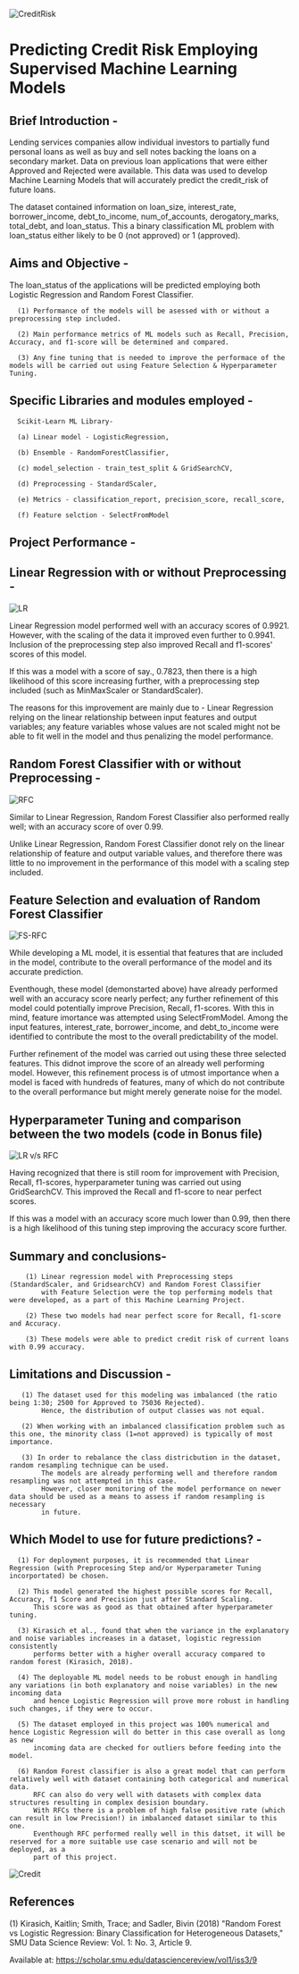 
![CreditRisk](https://github.com/fbrowther/Supervised_ML_Models-Predicting_Credit_Risk/blob/main/Screenshots/creditrisk.jpeg)
# Predicting Credit Risk Employing Supervised Machine Learning Models

## Brief Introduction -
Lending services companies allow individual investors to partially fund personal loans as well as buy and sell notes backing the loans on a secondary market. Data on previous loan applications that were either Approved and Rejected were available. This data was used to develop Machine Learning Models that will accurately predict the credit_risk of future loans. 

The dataset contained information on loan_size, interest_rate, borrower_income, debt_to_income, num_of_accounts,	derogatory_marks, total_debt, and loan_status. This a binary classification ML problem with loan_status either likely to be 0 (not approved) or 1 (approved).

## Aims and Objective -
The loan_status of the applications will be predicted employing both Logistic Regression and Random Forest Classifier.

      (1) Performance of the models will be asessed with or without a preprocessing step included.
     
      (2) Main performance metrics of ML models such as Recall, Precision, Accuracy, and f1-score will be determined and compared.
  
      (3) Any fine tuning that is needed to improve the performace of the models will be carried out using Feature Selection & Hyperparameter Tuning.
  
## Specific Libraries and modules employed - 
      
      Scikit-Learn ML Library- 
  
      (a) Linear model - LogisticRegression, 
      
      (b) Ensemble - RandomForestClassifier,
      
      (c) model_selection - train_test_split & GridSearchCV,
      
      (d) Preprocessing - StandardScaler,
      
      (e) Metrics - classification_report, precision_score, recall_score,
      
      (f) Feature selction - SelectFromModel

## Project Performance -
## Linear Regression with or without Preprocessing -
![LR](https://github.com/fbrowther/Supervised_ML_Models-Predicting_Credit_Risk/blob/main/Screenshots/new_LR.png)


Linear Regression model performed well with an accuracy scores of 0.9921. However, with the scaling of the data it improved even further to 0.9941. Inclusion of the preprocessing step also improved Recall and f1-scores' scores of this model.

If this was a model with a score of say., 0.7823, then there is a high likelihood of this score increasing further, with a preprocessing step included (such as MinMaxScaler or StandardScaler).

The reasons for this improvement are mainly due to - Linear Regression relying on the linear relationship between input features and output variables; any feature variables whose values are not scaled might not be able to fit well in the model and thus penalizing the model performance.

## Random Forest Classifier with or without Preprocessing -
![RFC](https://github.com/fbrowther/Supervised_ML_Models-Predicting_Credit_Risk/blob/main/Screenshots/RFC.png)

Similar to Linear Regression, Random Forest Classifier also performed really well; with an accuracy score of over 0.99.

Unlike Linear Regression, Random Forest Classifier donot rely on the linear relationship of feature and output variable values, and therefore there was little to no improvement in the performance of this model with a scaling step included.

## Feature Selection and evaluation of Random Forest Classifier
![FS-RFC](https://github.com/fbrowther/Supervised_ML_Models-Predicting_Credit_Risk/blob/main/Screenshots/Feature%20Selection%20-%20scores.png)

While developing a ML model, it is essential that features that are included in the model, contribute to the overall performance of the model and its accurate prediction. 

Eventhough, these model (demonstarted above) have already performed well with an accuracy score nearly perfect; any further refinement of this model could potentially improve Precision, Recall, f1-scores. With this in mind, feature imortance was attempted using SelectFromModel. Among the input features, interest_rate, borrower_income, and debt_to_income were identified to contribute the most to the overall predictability of the model.

Further refinement of the model was carried out using these three selected features. This didnot improve the score of an already well performing model. However, this refinement process is of utmost importance when a model is faced with hundreds of features, many of which do not contribute to the overall performance but might merely generate noise for the model.  

## Hyperparameter Tuning and comparison between the two models (code in Bonus file)
![LR v/s RFC](https://github.com/fbrowther/Supervised_ML_Models-Predicting_Credit_Risk/blob/main/Screenshots/Hyperparameter.png)

Having recognized that there is still room for improvement with Precision, Recall, f1-scores, hyperparameter tuning was carried out using GridSearchCV. This improved the Recall and f1-score to near perfect scores. 

If this was a model with an accuracy score much lower than 0.99, then there is a high likelihood of this tuning step improving the accuracy score further.

## Summary and conclusions-

        (1) Linear regression model with Preprocessing steps (StandardScaler, and GridsearchCV) and Random Forest Classifier 
            with Feature Selection were the top performing models that were developed, as a part of this Machine Learning Project.

        (2) These two models had near perfect score for Recall, f1-score and Accuracy.

        (3) These models were able to predict credit risk of current loans with 0.99 accuracy.
            

## Limitations and Discussion -

       (1) The dataset used for this modeling was imbalanced (the ratio being 1:30; 2500 for Approved to 75036 Rejected). 
            Hence, the distribution of output classes was not equal. 
    
       (2) When working with an imbalanced classification problem such as this one, the minority class (1=not approved) is typically of most importance. 

       (3) In order to rebalance the class districbution in the dataset, random resampling technique can be used. 
            The models are already performing well and therefore random resampling was not attempted in this case. 
            However, closer monitoring of the model performance on newer data should be used as a means to assess if random resampling is necessary 
            in future.
            

## Which Model to use for future predictions? -

      (1) For deployment purposes, it is recommended that Linear Regression (with Preprocesing Step and/or Hyperparameter Tuning incorportated) be chosen.
      
      (2) This model generated the highest possible scores for Recall, Accuracy, f1 Score and Precision just after Standard Scaling. 
          This score was as good as that obtained after hyperparameter tuning. 
          
      (3) Kirasich et al., found that when the variance in the explanatory and noise variables increases in a dataset, logistic regression consistently
          performs better with a higher overall accuracy compared to random forest (Kirasich, 2018). 
          
      (4) The deployable ML model needs to be robust enough in handling any variations (in both explanatory and noise variables) in the new incoming data
          and hence Logistic Regression will prove more robust in handling such changes, if they were to occur. 
          
      (5) The dataset employed in this project was 100% numerical and hence Logistic Regression will do better in this case overall as long as new 
          incoming data are checked for outliers before feeding into the model. 
          
      (6) Random Forest classifier is also a great model that can perform relatively well with dataset containing both categorical and numerical data. 
          RFC can also do very well with datasets with complex data structures resulting in complex desision boundary.
          With RFCs there is a problem of high false positive rate (which can result in low Precision!) in imbalanced dataset similar to this one. 
          Eventhough RFC performed really well in this datset, it will be reserved for a more suitable use case scenario and will not be deployed, as a  
          part of this project. 

![Credit](https://github.com/fbrowther/Supervised_ML_Models-Predicting_Credit_Risk/blob/main/Screenshots/Credit.jpeg)

## References

(1) Kirasich, Kaitlin; Smith, Trace; and Sadler, Bivin (2018) "Random Forest vs Logistic Regression: Binary Classification for Heterogeneous Datasets," SMU Data Science Review: Vol. 1: No. 3, Article 9.

Available at: https://scholar.smu.edu/datasciencereview/vol1/iss3/9

